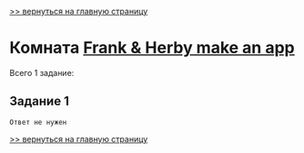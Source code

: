 [>> вернуться на главную страницу](https://github.com/BEPb/tryhackme/blob/master/README.md)

# Комната [Frank & Herby make an app](https://tryhackme.com/r/room/frankandherby) 

Всего 1 заданиe:
## Задание 1

```commandline
Ответ не нужен
```

[>> вернуться на главную страницу](https://github.com/BEPb/tryhackme/blob/master/README.md)